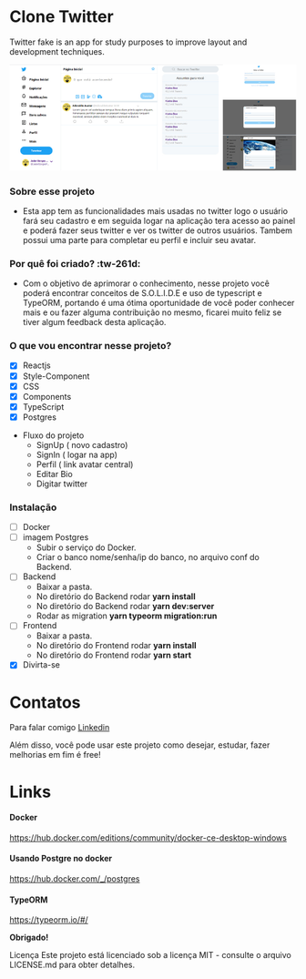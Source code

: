 
# Clone Twitter
 Twitter fake is an app for study purposes to improve layout and development techniques.
 
![teste](https://github.com/jaderpinheiro/twitter-clone/blob/master/fontend/twitter-clone-reactjs-typescript-node-projeto.jpg "teste")



### Sobre esse projeto

- Esta app  tem as funcionalidades mais usadas no twitter logo o usuário fará seu cadastro e em seguida logar na aplicação tera acesso ao painel e  poderá fazer seus twitter e ver os twitter de outros usuários. Tambem possui uma parte para completar eu perfil e incluir seu avatar.

### Por quê foi criado? :tw-261d:

- Com o objetivo de aprimorar o conhecimento, nesse projeto você poderá encontrar conceitos de S.O.L.I.D.E e uso de typescript e TypeORM, portando é uma  ótima oportunidade de você poder conhecer mais e ou fazer alguma contribuição no mesmo, ficarei muito feliz se tiver algum feedback desta aplicação.


### O que vou encontrar nesse projeto?

- [x] Reactjs
- [x] Style-Component
- [x] CSS
- [x] Components
- [x] TypeScript
- [x] Postgres

+ Fluxo do projeto
    * SignUp ( novo cadastro)
    * SignIn ( logar na app)
    * Perfil ( link avatar central)
	* Editar Bio
	* Digitar twitter

### Instalação

- [ ] Docker
- [ ] imagem Postgres
	 * Subir o serviço do Docker.
	 * Criar o banco  nome/senha/ip do banco, no arquivo conf do Backend.
- [ ] Backend
	 * Baixar a pasta.
	 * No diretório do Backend rodar **yarn install**
	 * No diretório do Backend rodar **yarn dev:server**
	 * Rodar as migration **yarn typeorm migration:run**
- [ ] Frontend
	 * Baixar a pasta.
	 * No diretório do Frontend rodar **yarn install**
	 * No diretório do Frontend rodar **yarn start**
- [x] Divirta-se

# Contatos
Para falar comigo <a href="https://br.linkedin.com/in/jader-borges-pinheiro-a0b68920" title="Jader Borges Pinheiro">Linkedin</a>

Além disso, você pode usar este projeto como desejar, estudar, fazer melhorias em fim é free!

# Links

#### Docker
https://hub.docker.com/editions/community/docker-ce-desktop-windows

#### Usando Postgre no docker
https://hub.docker.com/_/postgres

#### TypeORM
https://typeorm.io/#/


<b>Obrigado!</b>

Licença
Este projeto está licenciado sob a licença MIT - consulte o arquivo LICENSE.md para obter detalhes.

